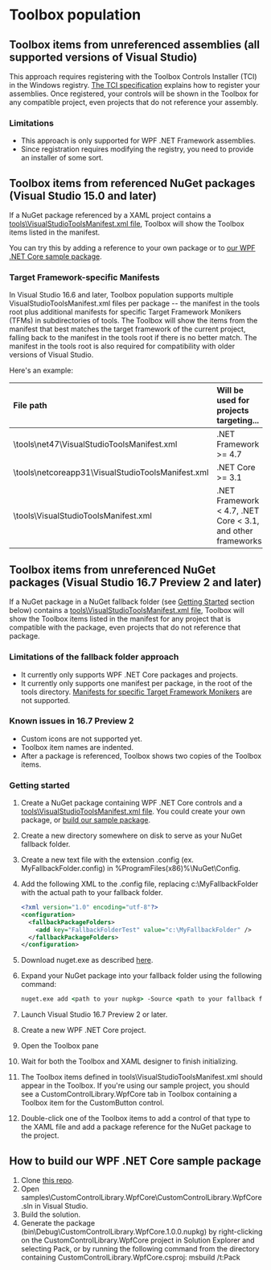 # Toolbox population

## Toolbox items from unreferenced assemblies (all supported versions of Visual Studio)

This approach requires registering with the Toolbox Controls Installer (TCI) in the Windows registry. [The TCI specification](https://www.microsoft.com/en-us/download/details.aspx?id=35536) explains how to register your assemblies. Once registered, your controls will be shown in the Toolbox for any compatible project, even projects that do not reference your assembly.

### Limitations

* This approach is only supported for WPF .NET Framework assemblies.
* Since registration requires modifying the registry, you need to provide an installer of some sort.

## Toolbox items from referenced NuGet packages (Visual Studio 15.0 and later)

If a NuGet package referenced by a XAML project contains a [tools\VisualStudioToolsManifest.xml file](https://docs.microsoft.com/en-us/nuget/guides/create-ui-controls), Toolbox will show the Toolbox items listed in the manifest.

You can try this by adding a reference to your own package or to [our WPF .NET Core sample package](#how-to-build-our-wpf-net-core-sample-package).

### Target Framework-specific Manifests

In Visual Studio 16.6 and later, Toolbox population supports multiple VisualStudioToolsManifest.xml files per package -- the manifest in the tools root plus additional manifests for specific Target Framework Monikers (TFMs) in subdirectories of tools. The Toolbox will show the items from the manifest that best matches the target framework of the current project, falling back to the manifest in the tools root if there is no better match. The manifest in the tools root is also required for compatibility with older versions of Visual Studio.

Here's an example:

| File path                                         | Will be used for projects targeting...                      |
| :------------------------------------------------ | :---------------------------------------------------------- |
| \tools\net47\VisualStudioToolsManifest.xml        | .NET Framework >= 4.7                                       |
| \tools\netcoreapp31\VisualStudioToolsManifest.xml | .NET Core >= 3.1                                            |
| \tools\VisualStudioToolsManifest.xml              | .NET Framework < 4.7, .NET Core < 3.1, and other frameworks |

## Toolbox items from unreferenced NuGet packages (Visual Studio 16.7 Preview 2 and later)

If a NuGet package in a NuGet fallback folder (see [Getting Started](#getting-started) section below) contains a [tools\VisualStudioToolsManifest.xml file](https://docs.microsoft.com/en-us/nuget/guides/create-ui-controls), Toolbox will show the Toolbox items listed in the manifest for any project that is compatible with the package, even projects that do not reference that package.

### Limitations of the fallback folder approach

* It currently only supports WPF .NET Core packages and projects.
* It currently only supports one manifest per package, in the root of the tools directory. [Manifests for specific Target Framework Monikers](#target-framework-specific-manifests) are not supported.

### Known issues in 16.7 Preview 2

* Custom icons are not supported yet.
* Toolbox item names are indented.
* After a package is referenced, Toolbox shows two copies of the Toolbox items.

### Getting started

1. Create a NuGet package containing WPF .NET Core controls and a [tools\VisualStudioToolsManifest.xml file](https://docs.microsoft.com/en-us/nuget/guides/create-ui-controls). You could create your own package, or [build our sample package](#how-to-build-our-wpf-net-core-sample-package).
2. Create a new directory somewhere on disk to serve as your NuGet fallback folder.
3. Create a new text file with the extension .config (ex. MyFallbackFolder.config) in %ProgramFiles(x86)%\NuGet\Config.
4. Add the following XML to the .config file, replacing c:\MyFallbackFolder with the actual path to your fallback folder.

    ```xml
    <?xml version="1.0" encoding="utf-8"?>
    <configuration>
      <fallbackPackageFolders>
        <add key="FallbackFolderTest" value="c:\MyFallbackFolder" />
      </fallbackPackageFolders>
    </configuration>
    ```

5. Download nuget.exe as described [here](https://docs.microsoft.com/en-us/nuget/reference/nuget-exe-cli-reference).
6. Expand your NuGet package into your fallback folder using the following command:

    ```bat
    nuget.exe add <path to your nupkg> -Source <path to your fallback folder> -Expand
    ```

7. Launch Visual Studio 16.7 Preview 2 or later.
8. Create a new WPF .NET Core project.
9. Open the Toolbox pane
10. Wait for both the Toolbox and XAML designer to finish initializing.
11. The Toolbox items defined in tools\VisualStudioToolsManifest.xml should appear in the Toolbox. If you're using our sample project, you should see a CustomControlLibrary.WpfCore tab in Toolbox containing a Toolbox item for the CustomButton control.
12. Double-click one of the Toolbox items to add a control of that type to the XAML file and add a package reference for the NuGet package to the project.

## How to build our WPF .NET Core sample package

1. Clone [this repo](https://github.com/microsoft/xaml-designer-extensibility).
2. Open samples\CustomControlLibrary.WpfCore\CustomControlLibrary.WpfCore.sln in Visual Studio.
3. Build the solution.
4. Generate the package (bin\Debug\CustomControlLibrary.WpfCore.1.0.0.nupkg) by right-clicking on the CustomControlLibrary.WpfCore project in Solution Explorer and selecting Pack, or by running the following command from the directory containing CustomControlLibrary.WpfCore.csproj: msbuild /t:Pack
